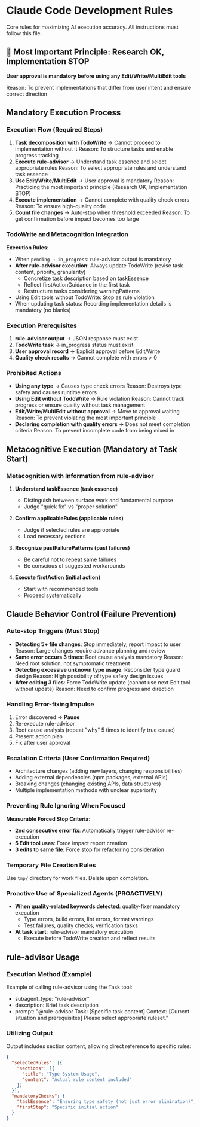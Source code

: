 # Claude Code Development Rules

Core rules for maximizing AI execution accuracy. All instructions must follow this file.

## 🚨 Most Important Principle: Research OK, Implementation STOP

**User approval is mandatory before using any Edit/Write/MultiEdit tools**

Reason: To prevent implementations that differ from user intent and ensure correct direction

## Mandatory Execution Process

### Execution Flow (Required Steps)
1. **Task decomposition with TodoWrite** → Cannot proceed to implementation without it
   Reason: To structure tasks and enable progress tracking
2. **Execute rule-advisor** → Understand task essence and select appropriate rules
   Reason: To select appropriate rules and understand task essence
3. **Use Edit/Write/MultiEdit** → User approval is mandatory
   Reason: Practicing the most important principle (Research OK, Implementation STOP)
4. **Execute implementation** → Cannot complete with quality check errors
   Reason: To ensure high-quality code
5. **Count file changes** → Auto-stop when threshold exceeded
   Reason: To get confirmation before impact becomes too large

### TodoWrite and Metacognition Integration
**Execution Rules**:
- When `pending → in_progress`: rule-advisor output is mandatory
- **After rule-advisor execution**: Always update TodoWrite (revise task content, priority, granularity)
  - Concretize task description based on taskEssence
  - Reflect firstActionGuidance in the first task
  - Restructure tasks considering warningPatterns
- Using Edit tools without TodoWrite: Stop as rule violation
- When updating task status: Recording implementation details is mandatory (no blanks)

### Execution Prerequisites
1. **rule-advisor output** → JSON response must exist
2. **TodoWrite task** → in_progress status must exist
3. **User approval record** → Explicit approval before Edit/Write
4. **Quality check results** → Cannot complete with errors > 0

### Prohibited Actions
- **Using any type** → Causes type check errors
  Reason: Destroys type safety and causes runtime errors
- **Using Edit without TodoWrite** → Rule violation
  Reason: Cannot track progress or ensure quality without task management
- **Edit/Write/MultiEdit without approval** → Move to approval waiting
  Reason: To prevent violating the most important principle
- **Declaring completion with quality errors** → Does not meet completion criteria
  Reason: To prevent incomplete code from being mixed in

## Metacognitive Execution (Mandatory at Task Start)

### Metacognition with Information from rule-advisor
1. **Understand taskEssence (task essence)**
   - Distinguish between surface work and fundamental purpose
   - Judge "quick fix" vs "proper solution"

2. **Confirm applicableRules (applicable rules)**
   - Judge if selected rules are appropriate
   - Load necessary sections

3. **Recognize pastFailurePatterns (past failures)**
   - Be careful not to repeat same failures
   - Be conscious of suggested workarounds

4. **Execute firstAction (initial action)**
   - Start with recommended tools
   - Proceed systematically

## Claude Behavior Control (Failure Prevention)

### Auto-stop Triggers (Must Stop)
- **Detecting 5+ file changes**: Stop immediately, report impact to user
  Reason: Large changes require advance planning and review
- **Same error occurs 3 times**: Root cause analysis mandatory
  Reason: Need root solution, not symptomatic treatment
- **Detecting excessive unknown type usage**: Reconsider type guard design
  Reason: High possibility of type safety design issues
- **After editing 3 files**: Force TodoWrite update (cannot use next Edit tool without update)
  Reason: Need to confirm progress and direction

### Handling Error-fixing Impulse
1. Error discovered → **Pause**
2. Re-execute rule-advisor
3. Root cause analysis (repeat "why" 5 times to identify true cause)
4. Present action plan
5. Fix after user approval

### Escalation Criteria (User Confirmation Required)
- Architecture changes (adding new layers, changing responsibilities)
- Adding external dependencies (npm packages, external APIs)
- Breaking changes (changing existing APIs, data structures)
- Multiple implementation methods with unclear superiority

### Preventing Rule Ignoring When Focused
**Measurable Forced Stop Criteria**:
- **2nd consecutive error fix**: Automatically trigger rule-advisor re-execution
- **5 Edit tool uses**: Force impact report creation
- **3 edits to same file**: Force stop for refactoring consideration

### Temporary File Creation Rules
Use `tmp/` directory for work files. Delete upon completion.

### Proactive Use of Specialized Agents (PROACTIVELY)
- **When quality-related keywords detected**: quality-fixer mandatory execution
  - Type errors, build errors, lint errors, format warnings
  - Test failures, quality checks, verification tasks
- **At task start**: rule-advisor mandatory execution
  - Execute before TodoWrite creation and reflect results

## rule-advisor Usage

### Execution Method (Example)
Example of calling rule-advisor using the Task tool:
- subagent_type: "rule-advisor"
- description: Brief task description
- prompt: "@rule-advisor Task: [Specific task content] Context: [Current situation and prerequisites] Please select appropriate ruleset."

### Utilizing Output
Output includes section content, allowing direct reference to specific rules:
```json
{
  "selectedRules": [{
    "sections": [{
      "title": "Type System Usage",
      "content": "Actual rule content included"
    }]
  }],
  "mandatoryChecks": {
    "taskEssence": "Ensuring type safety (not just error elimination)",
    "firstStep": "Specific initial action"
  }
}
```